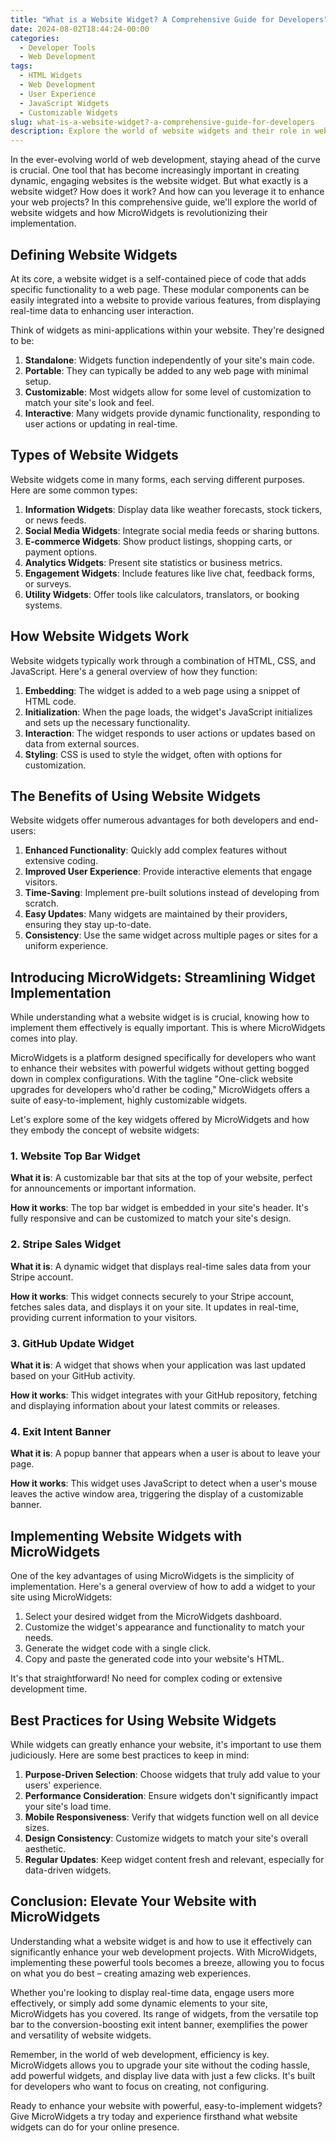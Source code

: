 ```yaml
---
title: "What is a Website Widget? A Comprehensive Guide for Developers"
date: 2024-08-02T18:44:24-00:00
categories:
  - Developer Tools
  - Web Development
tags:
  - HTML Widgets
  - Web Development
  - User Experience
  - JavaScript Widgets
  - Customizable Widgets
slug: what-is-a-website-widget?-a-comprehensive-guide-for-developers
description: Explore the world of website widgets and their role in web development. Learn how they work and how MicroWidgets can revolutionize their implementation for dynamic, engaging sites.
---
```


In the ever-evolving world of web development, staying ahead of the curve is crucial. One tool that has become increasingly important in creating dynamic, engaging websites is the website widget. But what exactly is a website widget? How does it work? And how can you leverage it to enhance your web projects? In this comprehensive guide, we'll explore the world of website widgets and how MicroWidgets is revolutionizing their implementation.

## Defining Website Widgets

At its core, a website widget is a self-contained piece of code that adds specific functionality to a web page. These modular components can be easily integrated into a website to provide various features, from displaying real-time data to enhancing user interaction.

Think of widgets as mini-applications within your website. They're designed to be:

1. **Standalone**: Widgets function independently of your site's main code.
2. **Portable**: They can typically be added to any web page with minimal setup.
3. **Customizable**: Most widgets allow for some level of customization to match your site's look and feel.
4. **Interactive**: Many widgets provide dynamic functionality, responding to user actions or updating in real-time.

## Types of Website Widgets

Website widgets come in many forms, each serving different purposes. Here are some common types:

1. **Information Widgets**: Display data like weather forecasts, stock tickers, or news feeds.
2. **Social Media Widgets**: Integrate social media feeds or sharing buttons.
3. **E-commerce Widgets**: Show product listings, shopping carts, or payment options.
4. **Analytics Widgets**: Present site statistics or business metrics.
5. **Engagement Widgets**: Include features like live chat, feedback forms, or surveys.
6. **Utility Widgets**: Offer tools like calculators, translators, or booking systems.

## How Website Widgets Work

Website widgets typically work through a combination of HTML, CSS, and JavaScript. Here's a general overview of how they function:

1. **Embedding**: The widget is added to a web page using a snippet of HTML code.
2. **Initialization**: When the page loads, the widget's JavaScript initializes and sets up the necessary functionality.
3. **Interaction**: The widget responds to user actions or updates based on data from external sources.
4. **Styling**: CSS is used to style the widget, often with options for customization.

## The Benefits of Using Website Widgets

Website widgets offer numerous advantages for both developers and end-users:

1. **Enhanced Functionality**: Quickly add complex features without extensive coding.
2. **Improved User Experience**: Provide interactive elements that engage visitors.
3. **Time-Saving**: Implement pre-built solutions instead of developing from scratch.
4. **Easy Updates**: Many widgets are maintained by their providers, ensuring they stay up-to-date.
5. **Consistency**: Use the same widget across multiple pages or sites for a uniform experience.

## Introducing MicroWidgets: Streamlining Widget Implementation

While understanding what a website widget is is crucial, knowing how to implement them effectively is equally important. This is where MicroWidgets comes into play.

MicroWidgets is a platform designed specifically for developers who want to enhance their websites with powerful widgets without getting bogged down in complex configurations. With the tagline "One-click website upgrades for developers who'd rather be coding," MicroWidgets offers a suite of easy-to-implement, highly customizable widgets.

Let's explore some of the key widgets offered by MicroWidgets and how they embody the concept of website widgets:

### 1. Website Top Bar Widget

**What it is**: A customizable bar that sits at the top of your website, perfect for announcements or important information.

**How it works**: The top bar widget is embedded in your site's header. It's fully responsive and can be customized to match your site's design.

### 2. Stripe Sales Widget

**What it is**: A dynamic widget that displays real-time sales data from your Stripe account.

**How it works**: This widget connects securely to your Stripe account, fetches sales data, and displays it on your site. It updates in real-time, providing current information to your visitors.

### 3. GitHub Update Widget

**What it is**: A widget that shows when your application was last updated based on your GitHub activity.

**How it works**: This widget integrates with your GitHub repository, fetching and displaying information about your latest commits or releases.

### 4. Exit Intent Banner

**What it is**: A popup banner that appears when a user is about to leave your page.

**How it works**: This widget uses JavaScript to detect when a user's mouse leaves the active window area, triggering the display of a customizable banner.

## Implementing Website Widgets with MicroWidgets

One of the key advantages of using MicroWidgets is the simplicity of implementation. Here's a general overview of how to add a widget to your site using MicroWidgets:

1. Select your desired widget from the MicroWidgets dashboard.
2. Customize the widget's appearance and functionality to match your needs.
3. Generate the widget code with a single click.
4. Copy and paste the generated code into your website's HTML.

It's that straightforward! No need for complex coding or extensive development time.

## Best Practices for Using Website Widgets

While widgets can greatly enhance your website, it's important to use them judiciously. Here are some best practices to keep in mind:

1. **Purpose-Driven Selection**: Choose widgets that truly add value to your users' experience.
2. **Performance Consideration**: Ensure widgets don't significantly impact your site's load time.
3. **Mobile Responsiveness**: Verify that widgets function well on all device sizes.
4. **Design Consistency**: Customize widgets to match your site's overall aesthetic.
5. **Regular Updates**: Keep widget content fresh and relevant, especially for data-driven widgets.

## Conclusion: Elevate Your Website with MicroWidgets

Understanding what a website widget is and how to use it effectively can significantly enhance your web development projects. With MicroWidgets, implementing these powerful tools becomes a breeze, allowing you to focus on what you do best – creating amazing web experiences.

Whether you're looking to display real-time data, engage users more effectively, or simply add some dynamic elements to your site, MicroWidgets has you covered. Its range of widgets, from the versatile top bar to the conversion-boosting exit intent banner, exemplifies the power and versatility of website widgets.

Remember, in the world of web development, efficiency is key. MicroWidgets allows you to upgrade your site without the coding hassle, add powerful widgets, and display live data with just a few clicks. It's built for developers who want to focus on creating, not configuring.

Ready to enhance your website with powerful, easy-to-implement widgets? Give MicroWidgets a try today and experience firsthand what website widgets can do for your online presence.